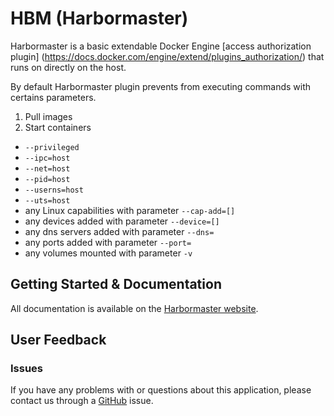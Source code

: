 # HBM (Harbormaster)
Harbormaster is a basic extendable Docker Engine [access authorization plugin] (https://docs.docker.com/engine/extend/plugins_authorization/) that runs on directly on the host.

By default Harbormaster plugin prevents from executing commands with certains parameters.
 1. Pull images
 2. Start containers
  * `--privileged`
  * `--ipc=host`
  * `--net=host`
  * `--pid=host`
  * `--userns=host`
  * `--uts=host`
  * any Linux capabilities with parameter `--cap-add=[]`
  * any devices added with parameter `--device=[]`
  * any dns servers added with parameter `--dns=`
  * any ports added with parameter `--port=`
  * any volumes mounted with parameter `-v`

## Getting Started & Documentation

All documentation is available on the [Harbormaster website](http://harbormaster.io/docs/hbm/).

## User Feedback

### Issues

If you have any problems with or questions about this application, please contact us through a [GitHub](https://github.com/kassisol/hbm/issues) issue.
